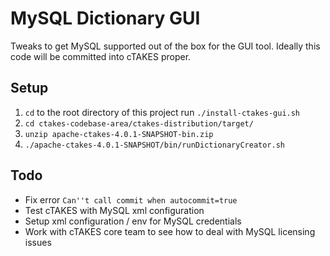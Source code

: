 # MySQL Dictionary GUI

Tweaks to get MySQL supported out of the box for the GUI tool. Ideally this code will be committed into cTAKES proper.

## Setup

1. `cd` to the root directory of this project run `./install-ctakes-gui.sh`
2. `cd ctakes-codebase-area/ctakes-distribution/target/`
3. `unzip apache-ctakes-4.0.1-SNAPSHOT-bin.zip`
4. `./apache-ctakes-4.0.1-SNAPSHOT/bin/runDictionaryCreator.sh`

## Todo

- Fix error `Can''t call commit when autocommit=true`
- Test cTAKES with MySQL xml configuration
- Setup xml configuration / env for MySQL credentials
- Work with cTAKES core team to see how to deal with MySQL licensing issues
